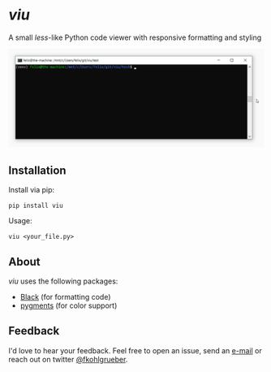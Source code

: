 # *viu*

A small *less*-like Python code viewer with responsive formatting and styling

![Demo](res/demo.gif)

## Installation

Install via pip:

```
pip install viu
```

Usage:

```
viu <your_file.py>
```

## About

*viu* uses the following packages:

- [Black](https://github.com/ambv/black) (for formatting code)
- [pygments](http://pygments.org/) (for color support)

## Feedback

I'd love to hear your feedback. Feel free to open an issue, send an [e-mail](mailto:felix.kohlgrueber@gmail.com) or reach out on twitter [@fkohlgrueber](https://twitter.com/fkohlgrueber).
